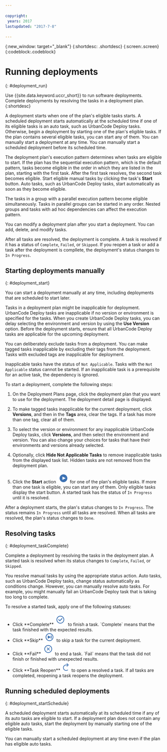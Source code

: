 ```yaml
---

copyright:
 years: 2017
lastupdated: "2017-7-8"

---
```


{:new_window: target="_blank"}
{:shortdesc: .shortdesc}
{:screen:.screen}
{:codeblock:.codeblock}

# Running deployments
{: #deployment_run}

Use {{site.data.keyword.uccr_short}} to run software deployments. Complete deployments by resolving the tasks in a deployment plan.
{:shortdesc}

A deployment starts when one of the plan's eligible tasks starts. A scheduled deployment starts automatically at the scheduled time if one of its eligible tasks is an auto task, such as UrbanCode Deploy tasks. Otherwise, begin a deployment by starting one of the plan's eligible tasks. If the plan contains several eligible tasks, you can start any of them. You can manually start a deployment at any time. You can manually start a scheduled deployment before its scheduled time.   

The deployment plan's execution pattern determines when tasks are eligible to start. If the plan has the sequential execution pattern, which is the default pattern, tasks become eligible in the order in which they are listed in the plan, starting with the first task. After the first task resolves, the second task becomes eligible. Start eligible manual tasks by clicking the task's **Start** button. Auto tasks, such as UrbanCode Deploy tasks, start automatically as soon as they become eligible.

The tasks in a group with a parallel execution pattern become eligible simultaneously. Tasks in parallel groups can be started in any order. Nested groups and tasks with ad hoc dependencies can affect the execution pattern.

You can modify a deployment plan after you start a deployment. You can add, delete, and modify tasks.

After all tasks are resolved, the deployment is complete. A task is resolved if it has a status of `Complete`, `Failed`, or `Skipped`. If you reopen a task or add a task after the deployment is compllete, the deployment's status changes to `In Progress`.

## Starting deployments manually
{: #deployment_start}

You can start a deployment manually at any time, including deployments that are scheduled to start later.

Tasks in a deployment plan might be inapplicable for deployment. UrbanCode Deploy tasks are inapplicable if no version or environment is specified for the tasks. When you create UrbanCode Deploy tasks, you can delay selecting the environment and version by using the **Use Version** option. Before the deployment starts, ensure that all UrbanCode Deploy tasks are applicable for the upcoming deployment.    

You can deliberately exclude tasks from a deployment. You can make tagged tasks inapplicable by excluding their tags from the deployment. Tasks with excluded tags are inapplicable for deployment.  

Inapplicable tasks have the status of `Not Applicable`. Tasks with the `Not Applicable` status cannot be started. If an inapplicable task is a prerequisite for an active task, the dependency is ignored.  

To start a deployment, complete the following steps:

1. On the Deployment Plans page, click the deployment plan that you want to use for the deployment. The deployment detail page is displayed.

2. To make tagged tasks inapplicable for the current deployment, click **Versions**, and then in the **Tags** area, clear the tags. If a task has more than one tag, clear all of them.

2. To select the version or environment for any inapplicable UrbanCode Deploy tasks, click **Versions**, and then select the environment and version. You can also change your choices for tasks that have their environments and versions already selected.

1. Optionally, click **Hide Not Applicable Tasks** to remove inapplicable tasks from the displayed task list. Hidden tasks are not removed from the deployment plan.

1. Click the **Start** action <img class="inline" src="images/task-start.png"  alt="start task action"> for one of the plan's eligible tasks. If more than one task is eligible, you can start any of them. Only eligible tasks display the start button. A started task has the status of `In Progress` until it is resolved.

After a deployment starts, the plan's status changes to `In Progress`. The status remains `In Progress` until all tasks are resolved. When all tasks are resolved, the plan's status changes to `Done`.

## Resolving tasks
{: #deployment_taskComplete}

Complete a deployment by resolving the tasks in the deployment plan. A started task is resolved when its status changes to `Complete`, `Failed`, or `Skipped`.

You resolve manual tasks by using the appropriate status action. Auto tasks, such as UrbanCode Deploy tasks, change status automatically as conditions change. However, you can manually resolve auto tasks. For example, you might manually fail an UrbanCode Deploy task that is taking too long to complete.

To resolve a started task, apply one of the following statuses:

<ul>
<li>Click **Complete** <img class="inline" src="images/task-complete.png"  alt="complete task action"> to finish a task. `Complete` means that the task finished with the expected results.
</li>
<li>Click **Skip** <img class="inline" src="images/task-skip.png"  alt="skip task action"> to skip a task for the current deployment.
</li>
<li>Click **Fail** <img class="inline" src="images/task-fail.png"  alt="fail task action"> to end a task. `Fail` means that the task did not finish or finished with unexpected results.
</li>
<li>Click **Task Reopen** <img class="inline" src="images/task-reopen.png"  alt="task reopen task action"> to open a resolved a task. If all tasks are completed, reopening a task reopens the deployment.
</li>
</ul>

## Running scheduled deployments
{: #deployment_startSchedule}

A scheduled deployment starts automatically at its scheduled time if any of its auto tasks are eligible to start. If a deployment plan does not contain any eligible auto tasks, start the deployment by manually starting one of the eligible tasks.

You can manually start a scheduled deployment at any time even if the plan has eligible auto tasks.
